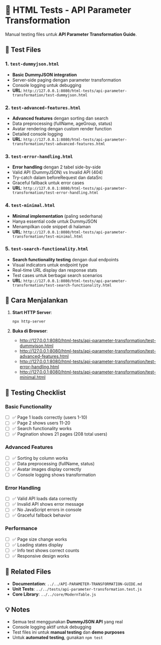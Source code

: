 # 🧪 HTML Tests - API Parameter Transformation

Manual testing files untuk **API Parameter Transformation Guide**.

## 📁 Test Files

### 1. `test-dummyjson.html`
- **Basic DummyJSON integration**
- Server-side paging dengan parameter transformation
- Console logging untuk debugging
- **URL**: `http://127.0.0.1:8080/html-tests/api-parameter-transformation/test-dummyjson.html`

### 2. `test-advanced-features.html`
- **Advanced features** dengan sorting dan search
- Data preprocessing (fullName, ageGroup, status)
- Avatar rendering dengan custom render function
- Detailed console logging
- **URL**: `http://127.0.0.1:8080/html-tests/api-parameter-transformation/test-advanced-features.html`

### 3. `test-error-handling.html`
- **Error handling** dengan 2 tabel side-by-side
- Valid API (DummyJSON) vs Invalid API (404)
- Try-catch dalam beforeRequest dan dataSrc
- Graceful fallback untuk error cases
- **URL**: `http://127.0.0.1:8080/html-tests/api-parameter-transformation/test-error-handling.html`

### 4. `test-minimal.html`
- **Minimal implementation** (paling sederhana)
- Hanya essential code untuk DummyJSON
- Menampilkan code snippet di halaman
- **URL**: `http://127.0.0.1:8080/html-tests/api-parameter-transformation/test-minimal.html`

### 5. `test-search-functionality.html`
- **Search functionality testing** dengan dual endpoints
- Visual indicators untuk endpoint type
- Real-time URL display dan response stats
- Test cases untuk berbagai search scenarios
- **URL**: `http://127.0.0.1:8080/html-tests/api-parameter-transformation/test-search-functionality.html`

## 🚀 Cara Menjalankan

1. **Start HTTP Server**:
   ```bash
   npx http-server
   ```

2. **Buka di Browser**:
   - http://127.0.0.1:8080/html-tests/api-parameter-transformation/test-dummyjson.html
   - http://127.0.0.1:8080/html-tests/api-parameter-transformation/test-advanced-features.html
   - http://127.0.0.1:8080/html-tests/api-parameter-transformation/test-error-handling.html
   - http://127.0.0.1:8080/html-tests/api-parameter-transformation/test-minimal.html

## 🎯 Testing Checklist

### Basic Functionality
- [ ] ✅ Page 1 loads correctly (users 1-10)
- [ ] ✅ Page 2 shows users 11-20
- [ ] ✅ Search functionality works
- [ ] ✅ Pagination shows 21 pages (208 total users)

### Advanced Features
- [ ] ✅ Sorting by column works
- [ ] ✅ Data preprocessing (fullName, status)
- [ ] ✅ Avatar images display correctly
- [ ] ✅ Console logging shows transformation

### Error Handling
- [ ] ✅ Valid API loads data correctly
- [ ] ✅ Invalid API shows error message
- [ ] ✅ No JavaScript errors in console
- [ ] ✅ Graceful fallback behavior

### Performance
- [ ] ✅ Page size change works
- [ ] ✅ Loading states display
- [ ] ✅ Info text shows correct counts
- [ ] ✅ Responsive design works

## 🔗 Related Files

- **Documentation**: `../../API-PARAMETER-TRANSFORMATION-GUIDE.md`
- **Unit Tests**: `../../tests/api-parameter-transformation.test.js`
- **Core Library**: `../../core/ModernTable.js`

## 💡 Notes

- Semua test menggunakan **DummyJSON API** yang real
- Console logging aktif untuk debugging
- Test files ini untuk **manual testing** dan **demo purposes**
- Untuk **automated testing**, gunakan `npm test`